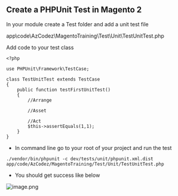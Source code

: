 ## Create a PHPUnit Test in Magento 2

In your module create a Test folder and add a unit test file

app\code\AzCodez\MagentoTraining\Test\Unit\TestUnitTest.php

Add code to your test class
```
<?php

use PHPUnit\Framework\TestCase;

class TestUnitTest extends TestCase
{
    public function testFirstUnitTest()
    {
        //Arrange

        //Asset

        //Act
        $this->assertEquals(1,1);
    }
}
```

- In command line go to your root of your project and run the test
```
./vendor/bin/phpunit -c dev/tests/unit/phpunit.xml.dist app/code/AzCodez/MagentoTraining/Test/Unit/TestUnitTest.php
```

- You should get success like below

![image.png](https://cdn.hashnode.com/res/hashnode/image/upload/v1635009999872/O1MgA9PIL.png)
